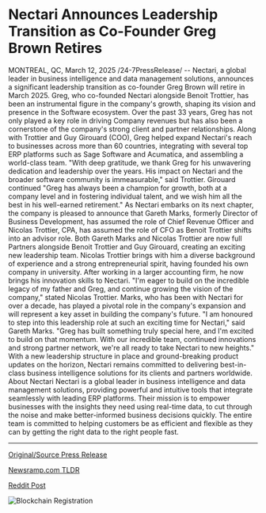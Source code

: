 # Nectari Announces Leadership Transition as Co-Founder Greg Brown Retires

MONTREAL, QC, March 12, 2025 /24-7PressRelease/ -- Nectari, a global leader in business intelligence and data management solutions, announces a significant leadership transition as co-founder Greg Brown will retire in March 2025. Greg, who co-founded Nectari alongside Benoit Trottier, has been an instrumental figure in the company's growth, shaping its vision and presence in the Software ecosystem.  Over the past 33 years, Greg has not only played a key role in driving Company revenues but has also been a cornerstone of the company's strong client and partner relationships. Along with Trottier and Guy Girouard (COO), Greg helped expand Nectari's reach to businesses across more than 60 countries, integrating with several top ERP platforms such as Sage Software and Acumatica, and assembling a world-class team.  "With deep gratitude, we thank Greg for his unwavering dedication and leadership over the years. His impact on Nectari and the broader software community is immeasurable," said Trottier. Girouard continued "Greg has always been a champion for growth, both at a company level and in fostering individual talent, and we wish him all the best in his well-earned retirement."  As Nectari embarks on its next chapter, the company is pleased to announce that Gareth Marks, formerly Director of Business Development, has assumed the role of Chief Revenue Officer and Nicolas Trottier, CPA, has assumed the role of CFO as Benoit Trottier shifts into an advisor role. Both Gareth Marks and Nicolas Trottier are now full Partners alongside Benoit Trottier and Guy Girouard, creating an exciting new leadership team.   Nicolas Trottier brings with him a diverse background of experience and a strong entrepreneurial spirit, having founded his own company in university. After working in a larger accounting firm, he now brings his innovation skills to Nectari. "I'm eager to build on the incredible legacy of my father and Greg, and continue growing the vision of the company," stated Nicolas Trottier.  Marks, who has been with Nectari for over a decade, has played a pivotal role in the company's expansion and will represent a key asset in building the company's future. "I am honoured to step into this leadership role at such an exciting time for Nectari," said Gareth Marks. "Greg has built something truly special here, and I'm excited to build on that momentum. With our incredible team, continued innovations and strong partner network, we're all ready to take Nectari to new heights."  With a new leadership structure in place and ground-breaking product updates on the horizon, Nectari remains committed to delivering best-in-class business intelligence solutions for its clients and partners worldwide.  About Nectari Nectari is a global leader in business intelligence and data management solutions, providing powerful and intuitive tools that integrate seamlessly with leading ERP platforms. Their mission is to empower businesses with the insights they need using real-time data, to cut through the noise and make better-informed business decisions quickly. The entire team is committed to helping customers be as efficient and flexible as they can by getting the right data to the right people fast. 

---

[Original/Source Press Release](https://www.24-7pressrelease.com/press-release/520472/nectari-announces-leadership-transition-as-co-founder-greg-brown-retires)
                    

[Newsramp.com TLDR](https://newsramp.com/curated-news/nectari-announces-major-leadership-transition-with-retirement-of-co-founder-greg-brown/bd5046ff93584f4006c50f72791af708) 

 



[Reddit Post](https://www.reddit.com/r/Leadership_Management/comments/1j9ef68/nectari_announces_major_leadership_transition/) 



![Blockchain Registration](https://cdn.newsramp.app/24-7PressRelease/qrcode/253/12/glowDKq2.webp)